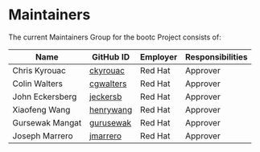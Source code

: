 # Maintainers

The current Maintainers Group for the bootc Project consists of:

| Name              | GitHub ID                                                            | Employer        | Responsibilities |
| ----              | ----                                                                 | ----            | ----             |
| Chris Kyrouac     | [ckyrouac](https://github.com/orgs/bootc-dev/people/ckyrouac)        | Red Hat         | Approver         |
| Colin Walters     | [cgwalters](https://github.com/orgs/bootc-dev/people/cgwalters)      | Red Hat         | Approver         |
| John Eckersberg   | [jeckersb](https://github.com/orgs/bootc-dev/people/jeckersb)        | Red Hat         | Approver         |
| Xiaofeng Wang     | [henrywang](https://github.com/orgs/bootc-dev/people/henrywang)      | Red Hat         | Approver         |
| Gursewak Mangat   | [gurusewak](https://github.com/orgs/bootc-dev/people/gursewak1997)   | Red Hat         | Approver         |
| Joseph Marrero    | [jmarrero](https://github.com/orgs/bootc-dev/people/jmarrero)        | Red Hat         | Approver         |
